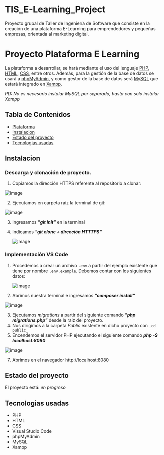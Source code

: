 # TIS_E-Learning_Project
Proyecto grupal de Taller de Ingeniería de Software que consiste en la creación de una plataforma E-Learning para emprendedores y pequeñas empresas, orientada al marketing digital.

# Proyecto Plataforma E Learning

La plataforma a desarrollar, se hará mediante el uso del lenguaje [PHP](https://www.php.net/), [HTML](https://html.com/), [CSS](https://lenguajecss.com/css/), entre otros. Además, para la gestión de la base de datos se usará a [phpMyAdmin](https://www.phpmyadmin.net/), y como gestor de la base de datos será [MySQL](https://www.mysql.com/) que estará integrado en [Xampp](https://www.apachefriends.org/es/index.html). 

_PD: No es necesario instalar MySQL por separado, basta con solo instalar Xampp_

## Tabla de Contenidos
* [Plataforma](#proyecto-plataforma-e-learning)
* [Instalacion](#instalacion)
* [Estado del proyecto](#estado-del-proyecto)
* [Tecnologias usadas](#tecnologias-usadas)

## Instalacion

### Descarga y clonación de proyecto.

1. Copiamos la dirección HTTPS referente al repositorio a clonar:

![image](https://github.com/user-attachments/assets/90922dab-26ae-4ae3-9ea3-d96dffeaee79)

2. Ejecutamos en carpeta raiz la terminal de git:

![image](https://github.com/user-attachments/assets/688d3681-ded3-428e-a20b-9f59703c91be)

3. Ingresamos ***"git init"*** en la terminal
4. Indicamos ***"git clone + dirección HTTTPS"***

   ![image](https://github.com/user-attachments/assets/322f2151-c8ea-4bb0-bf53-84a9118c44dd)

### Implementación VS Code

1. Procedemos a crear un archivo `.env` a partir del ejemplo existente que tiene por nombre `.env.example`. Debemos contar con los siguientes datos:

   ![image](https://github.com/user-attachments/assets/5b23c472-22d3-4e25-a130-60779f53a598)

2. Abrimos nuestra terminal e ingresamos ***"composer install"***

![image](https://github.com/user-attachments/assets/9992148f-7530-4ab2-a782-05fb857ca189)

3. Ejecutamos _migrations_ a partir del siguiente comando ***"php migrations.php"*** desde la raiz del proyecto.
4. Nos dirigimos a la carpeta _Public_ existente en dicho proyecto con `_cd public_` 
5. Encendemos el servidor PHP ejecutando el siguiente comando ***php -S localhost:8080***

![image](https://github.com/user-attachments/assets/f2f09185-f95a-480d-a91b-cf9b8ef50f27)

   
7. Abrimos en el navegador http://localhost:8080
   
## Estado del proyecto

El proyecto está: _en progreso_

## Tecnologias usadas

- PHP
- HTML
- CSS
- Visual Studio Code
- phpMyAdmin
- MySQL
- Xampp
